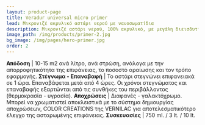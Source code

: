 ```yaml
---
layout: product-page
title: Veradur universal micro primer
lead: Μικρονιζέ ακρυλικό αστάρι νερού με νανοσωματίδια
description: Μικρονιζέ αστάρι νερού, 100% ακρυλικό, με μεγάλη διεισδυτικότητα, ισχυρή πρόσφυση και εξαιρετική ελαστικότητα. Είναι κατάλληλο για το αστάρωμα τοίχων και καινούργιων επιφανειών από σοβά, γυψοσανίδα, μπετόν, τούβλα, ΜDF και σπατουλαριστές επιφάνειες που πρόκειται να βαφτούν με πλαστικά και ακρυλικά χρώματα. Η ειδικά μελετημένη μικροσκοπική σύνθεσή του, με τη χρήση της νανοτεχνολογίας, του επιτρέπει να διεισδύει με ευκολία σε μεγάλο βάθος, με αποτέλεσμα να ισχυροποιεί και να μονώνει ταυτόχρονα, πορώδεις επιφάνειες και επιφάνειες βαμμένες με ασβέστη, κόλλες ή κακής ποιότητας χρώματα. Το VERADUR UNIVERSAL MICRO PRIMER μπορεί να χρωματιστεί ελαφρώς, προκειμένου ο χρήστης να διακρίνει με ευκολία τα σημεία του τοίχου στα οποία δεν έχει ασταρώσει. Το VERADUR UNIVERSAL MICRO PRIMER δημιουργεί ένα σταθερό υπόβαθρο μεταξύ της επιφανείας και του χρώματος και εξασφαλίζει μία «χορτασμένη» επιφάνεια, εξοικονομώντας σημαντική ποσότητα στο τελικό χρώμα. Δουλεύεται εύκολα και εξασφαλίζει ισχυρή πρόσφυση και θαυμάσιο άπλωμα στο τελικό χρώμα. Είναι σχεδόν άοσμο και συνιστάται για εσωτερικές και εξωτερικές επιφάνειες και ιδιαίτερα για κλειστούς χώρους που κατοικούνται ή δεν αερίζονται επαρκώς. Προϊόν φιλικό στο περιβάλλον.
image_path: /img/products/primer-2.jpg
bg_image: /img/pages/hero-primer.jpg
order: 2
---
```


**Απόδοση** | 10-15 m2  ανά λίτρο, ανά στρώση, ανάλογα με την απορροφητικότητα της επιφάνειας, το ποσοστό αραίωσης και τον τρόπο εφαρμογής.
**Στέγνωμα - Επαναβαφή** | Το αστάρι στεγνώνει επιφανειακά σε 1 ώρα. Επαναβάφεται μετά από 4 ώρες. Οι χρόνοι στεγνώματος και επαναβαφής εξαρτώνται από τις συνθήκες του περιβάλλοντος (θερμοκρασία - υγρασία).
**Αποχρώσεις** | Διαφανές - γαλακτόχρωμο. Μπορεί να χρωματιστεί αποκλειστικά με το σύστημα δημιουργίας αποχρώσεων, COLOR CREATIONS της VERNILAC για αποτελεσματικότερο έλεγχο της ασταρωμένης επιφάνειας.
**Συσκευασίες** | 750 ml. / 3 lt. / 10 lt.
